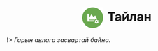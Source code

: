 
<h1 align="center"><img src="../assets/images/modules/reports.svg" style="width: 48px;vertical-align: middle;padding-right: 10px;"/>Тайлан</h1>

!> _Гарын авлага засвартай байна._
